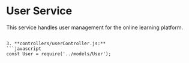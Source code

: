 # User Service

This service handles user management for the online learning platform.
```

3. **controllers/userController.js:**
```javascript
const User = require('../models/User');
